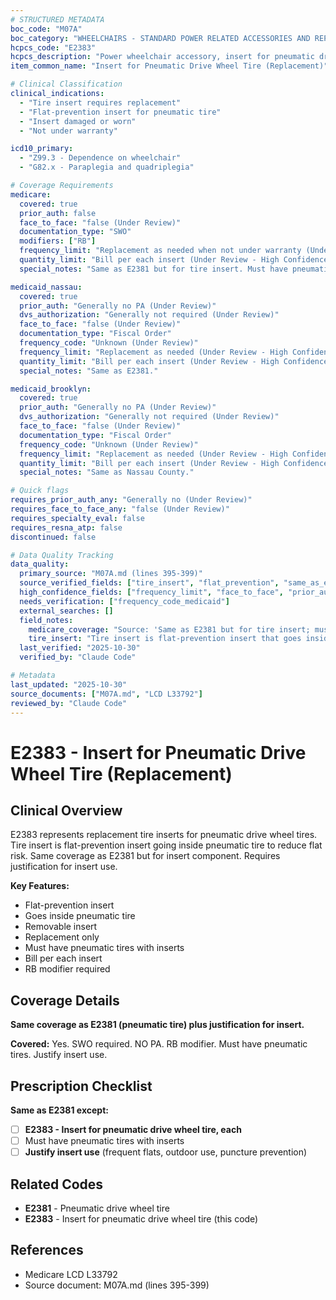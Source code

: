 ```yaml
---
# STRUCTURED METADATA
boc_code: "M07A"
boc_category: "WHEELCHAIRS - STANDARD POWER RELATED ACCESSORIES AND REPAIRS"
hcpcs_code: "E2383"
hcpcs_description: "Power wheelchair accessory, insert for pneumatic drive wheel tire (removable), any type, any size, replacement only, each"
item_common_name: "Insert for Pneumatic Drive Wheel Tire (Replacement)"

# Clinical Classification
clinical_indications:
  - "Tire insert requires replacement"
  - "Flat-prevention insert for pneumatic tire"
  - "Insert damaged or worn"
  - "Not under warranty"

icd10_primary:
  - "Z99.3 - Dependence on wheelchair"
  - "G82.x - Paraplegia and quadriplegia"

# Coverage Requirements
medicare:
  covered: true
  prior_auth: false
  face_to_face: "false (Under Review)"
  documentation_type: "SWO"
  modifiers: ["RB"]
  frequency_limit: "Replacement as needed when not under warranty (Under Review - High Confidence)"
  quantity_limit: "Bill per each insert (Under Review - High Confidence)"
  special_notes: "Same as E2381 but for tire insert. Must have pneumatic tires with inserts. Justification for insert use. RB modifier for replacement."

medicaid_nassau:
  covered: true
  prior_auth: "Generally no PA (Under Review)"
  dvs_authorization: "Generally not required (Under Review)"
  face_to_face: "false (Under Review)"
  documentation_type: "Fiscal Order"
  frequency_code: "Unknown (Under Review)"
  frequency_limit: "Replacement as needed (Under Review - High Confidence)"
  quantity_limit: "Bill per each insert (Under Review - High Confidence)"
  special_notes: "Same as E2381."

medicaid_brooklyn:
  covered: true
  prior_auth: "Generally no PA (Under Review)"
  dvs_authorization: "Generally not required (Under Review)"
  face_to_face: "false (Under Review)"
  documentation_type: "Fiscal Order"
  frequency_code: "Unknown (Under Review)"
  frequency_limit: "Replacement as needed (Under Review - High Confidence)"
  quantity_limit: "Bill per each insert (Under Review - High Confidence)"
  special_notes: "Same as Nassau County."

# Quick flags
requires_prior_auth_any: "Generally no (Under Review)"
requires_face_to_face_any: "false (Under Review)"
requires_specialty_eval: false
requires_resna_atp: false
discontinued: false

# Data Quality Tracking
data_quality:
  primary_source: "M07A.md (lines 395-399)"
  source_verified_fields: ["tire_insert", "flat_prevention", "same_as_e2381", "must_have_pneumatic_with_inserts", "justification_for_insert", "rb_modifier"]
  high_confidence_fields: ["frequency_limit", "face_to_face", "prior_auth"]
  needs_verification: ["frequency_code_medicaid"]
  external_searches: []
  field_notes:
    medicare_coverage: "Source: 'Same as E2381 but for tire insert; must have pneumatic tires with inserts; written order for insert replacement; justification for insert use; RB modifier for replacement; bill per each insert.'"
    tire_insert: "Tire insert is flat-prevention insert that goes inside pneumatic tire to reduce flat tire risk. Not same as solid tire - pneumatic tire with insert still air-filled but insert provides puncture resistance."
  last_verified: "2025-10-30"
  verified_by: "Claude Code"

# Metadata
last_updated: "2025-10-30"
source_documents: ["M07A.md", "LCD L33792"]
reviewed_by: "Claude Code"
---
```


# E2383 - Insert for Pneumatic Drive Wheel Tire (Replacement)

## Clinical Overview

E2383 represents replacement tire inserts for pneumatic drive wheel tires. Tire insert is flat-prevention insert going inside pneumatic tire to reduce flat risk. Same coverage as E2381 but for insert component. Requires justification for insert use.

**Key Features:**
- Flat-prevention insert
- Goes inside pneumatic tire
- Removable insert
- Replacement only
- Must have pneumatic tires with inserts
- Bill per each insert
- RB modifier required

## Coverage Details

**Same coverage as E2381 (pneumatic tire) plus justification for insert.**

**Covered:** Yes. SWO required. NO PA. RB modifier. Must have pneumatic tires. Justify insert use.

## Prescription Checklist

**Same as E2381 except:**
- [ ] **E2383 - Insert for pneumatic drive wheel tire, each**
- [ ] Must have pneumatic tires with inserts
- [ ] **Justify insert use** (frequent flats, outdoor use, puncture prevention)

## Related Codes

- **E2381** - Pneumatic drive wheel tire
- **E2383** - Insert for pneumatic drive wheel tire (this code)

## References

- Medicare LCD L33792
- Source document: M07A.md (lines 395-399)
